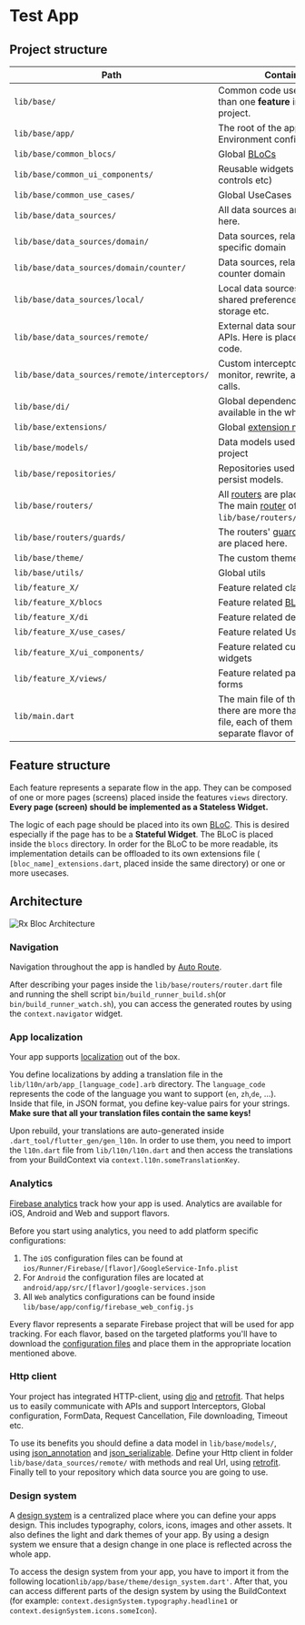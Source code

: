 # Test App

## Project structure

| Path | Contains |
| ------------ | ------------ |
| `lib/base/` | Common code used on more than one **feature** in the project. |
| `lib/base/app/` | The root of the application and Environment configuration. |
| `lib/base/common_blocs/` | Global [BLoCs][rx_bloc_info_lnk]|
| `lib/base/common_ui_components/` | Reusable widgets (buttons, controls etc) |
| `lib/base/common_use_cases/` | Global UseCases |
| `lib/base/data_sources/` | All data sources are placed here. |
| `lib/base/data_sources/domain/` | Data sources,  relating to a specific domain |
| `lib/base/data_sources/domain/counter/` | Data sources,  relating to the counter domain |
| `lib/base/data_sources/local/` | Local data sources, such as shared preferences, secured storage etc. |
| `lib/base/data_sources/remote/` | External data sources like APIs. Here is placed all [retrofit][retrofit_lnk] code. |
| `lib/base/data_sources/remote/interceptors/` | Custom interceptors that can monitor, rewrite, and retry calls. |
| `lib/base/di/` | Global dependencies, available in the whole app|
| `lib/base/extensions/` | Global [extension methods][extension_methods_lnk] |
| `lib/base/models/` | Data models used in the project |
| `lib/base/repositories/` | Repositories used to fetch and persist models.
| `lib/base/routers/` | All [routers][autoroute_usage_lnk] are placed here. The main [router][autoroute_usage_lnk] of the app is `lib/base/routers/router.dart`. |
| `lib/base/routers/guards/` | The routers' [guards][autoroute_usage_lnk] of the app are placed here. |
| `lib/base/theme/` | The custom theme of the app |
| `lib/base/utils/` | Global utils |
| `lib/feature_X/` | Feature related classes |
| `lib/feature_X/blocs` | Feature related [BLoCs][rx_bloc_info_lnk] |
| `lib/feature_X/di` | Feature related dependencies |
| `lib/feature_X/use_cases/` | Feature related UseCases |
| `lib/feature_X/ui_components/` | Feature related custom widgets |
| `lib/feature_X/views/` | Feature related pages and forms |
| `lib/main.dart` | The main file of the app. If there are more than one main file, each of them is related to separate flavor of the app. |

## Feature structure

Each feature represents a separate flow in the app. They can be composed of one or more pages (screens) placed inside the features `views` directory. **Every page (screen) should be implemented as a Stateless Widget.**

The logic of each page should be placed into its own [BLoC][rx_bloc_lnk]. This is desired especially if the page has to be a **Stateful Widget**. The BLoC is placed inside the `blocs` directory. In order for the BLoC to be more readable, its implementation details can be offloaded to its own extensions file ( `[bloc_name]_extensions.dart`, placed inside the same directory) or one or more usecases.

## Architecture
<img src="https://raw.githubusercontent.com/Prime-Holding/rx_bloc/develop/packages/rx_bloc_cli/mason_templates/bricks/rx_bloc_base/__brick__/docs/app_architecture.jpg" alt="Rx Bloc Architecture"></img>

### Navigation

Navigation throughout the app is handled by [Auto Route][autoroute_lnk].

After describing your pages inside the `lib/base/routers/router.dart` file and running the shell script `bin/build_runner_build.sh`(or `bin/build_runner_watch.sh`), you can access the generated routes by using the `context.navigator` widget.

### App localization

Your app supports [localization][localization_lnk] out of the box.

You define localizations by adding a translation file in the `lib/l10n/arb/app_[language_code].arb` directory. The `language_code` represents the code of the language you want to support (`en`, `zh`,`de`, ...). Inside that file, in JSON format, you define key-value pairs for your strings. **Make sure that all your translation files contain the same keys!**

Upon rebuild, your translations are auto-generated inside `.dart_tool/flutter_gen/gen_l10n`. In order to use them, you need to import the `l10n.dart` file from `lib/l10n/l10n.dart` and then access the translations from your BuildContext via `context.l10n.someTranslationKey`.

### Analytics

[Firebase analytics][firebase_analytics_lnk] track how your app is used. Analytics are available for iOS, Android and Web and support flavors.

Before you start using analytics, you need to add platform specific configurations:
1. The `iOS` configuration files can be found at `ios/Runner/Firebase/[flavor]/GoogleService-Info.plist`
2. For `Android` the configuration files are located at `android/app/src/[flavor]/google-services.json`
3. All `Web` analytics configurations can be found inside `lib/base/app/config/firebase_web_config.js`

Every flavor represents a separate Firebase project that will be used for app tracking. For each flavor, based on the targeted platforms you'll have to download the [configuration files][firebase_configs_lnk] and place them in the appropriate location mentioned above.

### Http client

Your project has integrated HTTP-client, using [dio][dio_lnk] and [retrofit][retrofit_lnk]. That helps us to easily communicate with APIs and support Interceptors, Global configuration, FormData, Request Cancellation, File downloading, Timeout etc.

To use its benefits you should define a data model in `lib/base/models/`, using [json_annotation][json_annotation_lnk] and [json_serializable][json_serializable_lnk]. Define your Http client in folder `lib/base/data_sources/remote/` with methods and real Url, using [retrofit][retrofit_lnk]. Finally tell to your repository which data source you are going to use.

### Design system

A [design system][design_system_lnk] is a centralized place where you can define your apps design.  This includes typography, colors, icons, images and other assets. It also defines the light and dark themes of your app. By using a design system we ensure that a design change in one place is reflected across the whole app.

To access the design system from your app, you have to import it from the following location`lib/app/base/theme/design_system.dart'`. After that, you can access different parts of the design system by using the BuildContext (for example: `context.designSystem.typography.headline1` or `context.designSystem.icons.someIcon`).

[rx_bloc_lnk]: https://pub.dev/packages/rx_bloc
[rx_bloc_info_lnk]: https://pub.dev/packages/rx_bloc#what-is-rx_bloc-
[extension_methods_lnk]: https://dart.dev/guides/language/extension-methods
[autoroute_lnk]: https://pub.dev/packages/auto_route
[autoroute_usage_lnk]: https://pub.dev/packages/auto_route#setup-and-usage
[localization_lnk]: https://flutter.dev/docs/development/accessibility-and-localization/internationalization
[firebase_analytics_lnk]: https://pub.dev/packages/firebase_analytics
[firebase_configs_lnk]: https://support.google.com/firebase/answer/7015592
[design_system_lnk]: https://uxdesign.cc/everything-you-need-to-know-about-design-systems-54b109851969
[retrofit_lnk]: https://pub.dev/packages/retrofit
[dio_lnk]: https://pub.dev/packages/dio
[json_annotation_lnk]: https://pub.dev/packages/json_annotation
[json_serializable_lnk]: https://pub.dev/packages/json_serializable


